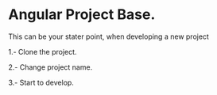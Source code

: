 # Angular Project Base.

This can be your stater point, when developing a new project 

1.- Clone the project.

2.- Change project name.

3.- Start to develop.

